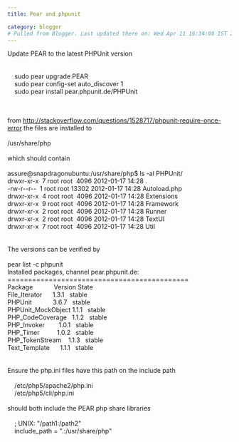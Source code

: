 ```yaml
---
title: Pear and phpunit

category: blogger
# Pulled from Blogger. Last updated there on: Wed Apr 11 16:34:00 IST 2012
---
```

Update PEAR to the latest PHPUnit version<br /><br /><br />&nbsp; &nbsp; sudo pear upgrade PEAR<br />&nbsp; &nbsp; sudo pear config-set auto_discover 1<br />&nbsp; &nbsp; sudo pear install pear.phpunit.de/PHPUnit<br /><div><br /></div><br />from&nbsp;<a href="http://stackoverflow.com/questions/1528717/phpunit-require-once-error">http://stackoverflow.com/questions/1528717/phpunit-require-once-error</a>&nbsp;the files are installed to<br /><br />/usr/share/php<br /><br />which should contain<br /><div><br /></div><div>assure@snapdragonubuntu:/usr/share/php$ ls -al PHPUnit/<br />drwxr-xr-x &nbsp;7 root root &nbsp;4096 2012-01-17 14:28 .<br />-rw-r--r-- &nbsp;1 root root 13302 2012-01-17 14:28 Autoload.php<br />drwxr-xr-x &nbsp;4 root root &nbsp;4096 2012-01-17 14:28 Extensions<br />drwxr-xr-x &nbsp;9 root root &nbsp;4096 2012-01-17 14:28 Framework<br />drwxr-xr-x &nbsp;2 root root &nbsp;4096 2012-01-17 14:28 Runner<br />drwxr-xr-x &nbsp;2 root root &nbsp;4096 2012-01-17 14:28 TextUI<br />drwxr-xr-x &nbsp;7 root root &nbsp;4096 2012-01-17 14:28 Util<br /><br /><br /><div>The versions can be verified by</div><div><br /></div><div><div>pear list -c phpunit</div><div>Installed packages, channel pear.phpunit.de:</div><div>============================================</div><div>Package &nbsp; &nbsp; &nbsp; &nbsp; &nbsp; &nbsp;Version State</div><div>File_Iterator &nbsp; &nbsp; &nbsp;1.3.1 &nbsp; stable</div><div>PHPUnit &nbsp; &nbsp; &nbsp; &nbsp; &nbsp; &nbsp;3.6.7 &nbsp; stable</div><div>PHPUnit_MockObject 1.1.1 &nbsp; stable</div><div>PHP_CodeCoverage &nbsp; 1.1.2 &nbsp; stable</div><div>PHP_Invoker &nbsp; &nbsp; &nbsp; &nbsp;1.0.1 &nbsp; stable</div><div>PHP_Timer &nbsp; &nbsp; &nbsp; &nbsp; &nbsp;1.0.2 &nbsp; stable</div><div>PHP_TokenStream &nbsp; &nbsp;1.1.3 &nbsp; stable</div><div>Text_Template &nbsp; &nbsp; &nbsp;1.1.1 &nbsp; stable</div><div><br /></div></div></div><br /><div>Ensure the php.ini files have this path on the include path</div><div><br /></div><div>&nbsp; &nbsp; /etc/php5/apache2/php.ini</div><div>&nbsp; &nbsp; /etc/php5/cli/php.ini</div><div><br /></div><div>should both include the PEAR php share libraries</div><div><br /></div><div><div>&nbsp; &nbsp; ; UNIX: "/path1:/path2"</div><div>&nbsp; &nbsp; include_path = ".:/usr/share/php"</div></div><div><br /></div><div><br /></div>

